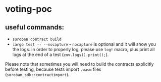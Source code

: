 # voting-poc

## useful commands:
- `soroban contract build`
- `cargo test -- --nocapture` - `nocapture` is optional and it will show you the logs. In order to properly log, please use `log!` macro, plus print all logs at the end of a test (`env.logs().print();`).

Please note that sometimes you will need to build the contracts explicitly before testing, because tests import `.wasm` files (`soroban_sdk::contractimport`).
